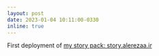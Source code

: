 ```yaml
---
layout: post
date: 2023-01-04 10:11:00-0330
inline: true
---
```

First deployment of [my story pack: story.alerezaa.ir](https://story.alerezaa.ir)
